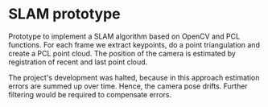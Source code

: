 # SLAM prototype
Prototype to implement a SLAM algorithm based on OpenCV and PCL functions. For each frame we extract keypoints, do a point triangulation and create a PCL point cloud.
The position of the camera is estimated by registration of recent and last point cloud.

The project's development was halted, because in this approach estimation errors are summed up over time. Hence, the camera pose drifts. Further filtering would be required to compensate errors.

